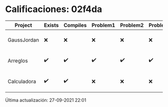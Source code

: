 # Calificaciones: 02f4da
|Project|Exists|Compiles|Problem1|Problem2|Problem3|Extra|CommitHash|CommitDate|CheckDate|Comments|DueDate|Grade|
|-|-|-|-|-|-|-|-|-|-|-|-|-|
|GaussJordan|❌|❌|❌|❌|❌|❌|NA|NA|27-09-2021 22:01:14|No se encontró el archivo en PracticasComputacionI/GaussJordan/GaussJordan.cpp|01-10-2020 21:00:00|5.0|
|Arreglos|✔️|✔️|✔️|✔️|✔️|✔️|164ec99ded8d655a7ddcaef41a6d077260121ee0|24-09-2021 20:05:47|24-09-2021 20:34:11|nan|24-09-2021 21:00:00|10.0|
|Calculadora|✔️|✔️|❌|❌|❌|✔️|4ce180f6cc0337da2f3c2d447e053587a80ce059|17-09-2021 20:45:20|17-09-2021 21:28:03|Revisa la operación suma-No implementaste operaciones con números flotantes-Revisa la operación división|17-09-2021 21:00:00|7.333333333333333|

Última actualización: 27-09-2021 22:01